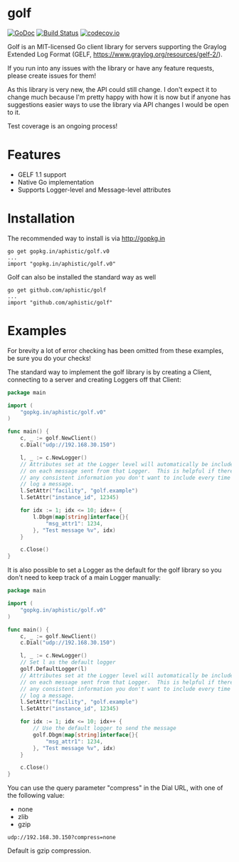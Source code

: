 golf
====

[![GoDoc](https://godoc.org/github.com/aphistic/golf?status.svg)](https://godoc.org/github.com/aphistic/golf)
[![Build Status](https://travis-ci.org/aphistic/golf.svg?branch=master)](https://travis-ci.org/aphistic/golf)
[![codecov.io](http://codecov.io/github/aphistic/golf/coverage.svg?branch=master)](http://codecov.io/github/aphistic/golf?branch=master)

Golf is an MIT-licensed Go client library for servers supporting the Graylog
Extended Log Format (GELF, https://www.graylog.org/resources/gelf-2/).

If you run into any issues with the library or have any feature requests, please create issues for them!

As this library is very new, the API could still change.  I don't expect it to change much because I'm pretty happy with how it is now but if anyone has suggestions easier ways to use the library via API changes I would be open to it.

Test coverage is an ongoing process!

Features
========

* GELF 1.1 support
* Native Go implementation
* Supports Logger-level and Message-level attributes

Installation
============

The recommended way to install is via http://gopkg.in

    go get gopkg.in/aphistic/golf.v0
    ...
    import "gopkg.in/aphistic/golf.v0"

Golf can also be installed the standard way as well

    go get github.com/aphistic/golf
    ...
    import "github.com/aphistic/golf"

Examples
========

For brevity a lot of error checking has been omitted from these examples, be sure you do your checks!

The standard way to implement the golf library is by creating a Client, connecting to a server and creating Loggers off that Client:

```go
package main

import (
    "gopkg.in/aphistic/golf.v0"
)

func main() {
    c, _ := golf.NewClient()
    c.Dial("udp://192.168.30.150")

    l, _ := c.NewLogger()
    // Attributes set at the Logger level will automatically be included
    // on each message sent from that Logger.  This is helpful if there's
    // any consistent information you don't want to include every time you
    // log a message.
    l.SetAttr("facility", "golf.example")
    l.SetAttr("instance_id", 12345)

    for idx := 1; idx <= 10; idx++ {
        l.Dbgm(map[string]interface{}{
            "msg_attr1": 1234,
        }, "Test message %v", idx)
    }

    c.Close()
}
```

It is also possible to set a Logger as the default for the golf library so you don't need to keep track of a main Logger manually:

```go
package main

import (
    "gopkg.in/aphistic/golf.v0"
)

func main() {
    c, _ := golf.NewClient()
    c.Dial("udp://192.168.30.150")

    l, _ := c.NewLogger()
    // Set l as the default logger
    golf.DefaultLogger(l)
    // Attributes set at the Logger level will automatically be included
    // on each message sent from that Logger.  This is helpful if there's
    // any consistent information you don't want to include every time you
    // log a message.
    l.SetAttr("facility", "golf.example")
    l.SetAttr("instance_id", 12345)

    for idx := 1; idx <= 10; idx++ {
        // Use the default logger to send the message
        golf.Dbgm(map[string]interface{}{
            "msg_attr1": 1234,
        }, "Test message %v", idx)
    }

    c.Close()
}
```

You can use the query parameter "compress" in the Dial URL, with one of the following value:

* none
* zlib
* gzip

```
udp://192.168.30.150?compress=none
```

Default is gzip compression.
